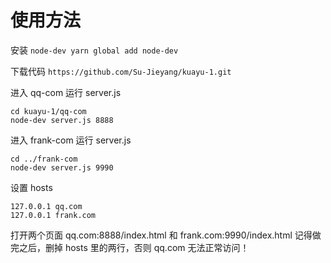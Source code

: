 # 使用方法
安装 `node-dev yarn global add node-dev`

下载代码 `https://github.com/Su-Jieyang/kuayu-1.git`

进入 qq-com 运行 server.js 
```
cd kuayu-1/qq-com
node-dev server.js 8888
```
进入 frank-com 运行 server.js 
```
cd ../frank-com
node-dev server.js 9990
```
设置 hosts
```
127.0.0.1 qq.com
127.0.0.1 frank.com
```
打开两个页面 qq.com:8888/index.html 和 frank.com:9990/index.html
记得做完之后，删掉 hosts 里的两行，否则 qq.com 无法正常访问！